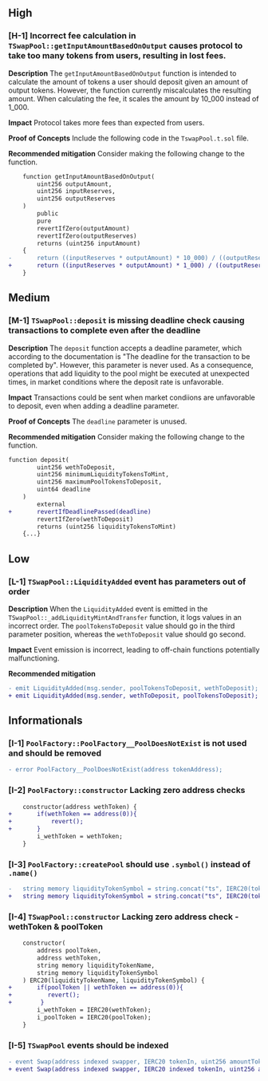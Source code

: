 ## High

### [H-1] Incorrect fee calculation in `TSwapPool::getInputAmountBasedOnOutput` causes protocol to take too many tokens from users, resulting in lost fees.

**Description** The `getInputAmountBasedOnOutput` function is intended to calculate the amount of tokens a user should deposit given an amount of output tokens. However, the function currently miscalculates the resulting amount. When calculating the fee, it scales the amount by 10_000 instead of 1_000.

**Impact** Protocol takes more fees than expected from users.

**Proof of Concepts** Include the following code in the `TswapPool.t.sol` file.

**Recommended mitigation** Consider making the following change to the function.

``` diff
    function getInputAmountBasedOnOutput(
        uint256 outputAmount,
        uint256 inputReserves,
        uint256 outputReserves
    )
        public
        pure
        revertIfZero(outputAmount)
        revertIfZero(outputReserves)
        returns (uint256 inputAmount)
    {
-       return ((inputReserves * outputAmount) * 10_000) / ((outputReserves - outputAmount) * 997);
+       return ((inputReserves * outputAmount) * 1_000) / ((outputReserves - outputAmount) * 997);
    }
```


## Medium

### [M-1] `TSwapPool::deposit` is missing deadline check causing transactions to complete even after the deadline

**Description** The `deposit` function accepts a deadline parameter, which according to the documentation is "The deadline for the transaction to be completed by".
However, this parameter is never used. As a consequence, operations that add liquidity to the pool might be executed at unexpected times, in market conditions where the deposit rate is unfavorable.

**Impact** Transactions could be sent when market condiions are unfavorable to deposit, even when adding a deadline parameter.

**Proof of Concepts** The `deadline` parameter is unused.

**Recommended mitigation** Consider making the following change to the function.

```diff
function deposit(
        uint256 wethToDeposit,
        uint256 minimumLiquidityTokensToMint,
        uint256 maximumPoolTokensToDeposit,
        uint64 deadline
    )
        external
+       revertIfDeadlinePassed(deadline)
        revertIfZero(wethToDeposit)
        returns (uint256 liquidityTokensToMint)
    {...}
```

## Low

### [L-1] `TSwapPool::LiquidityAdded` event has parameters out of order

**Description** When the `LiquidityAdded` event is emitted in the `TSwapPool::_addLiquidityMintAndTransfer` function, it logs values in an incorrect order. The `poolTokensToDeposit`
value should go in the third parameter position, whereas the `wethToDeposit` value should go second.

**Impact** Event emission is incorrect, leading to off-chain functions potentially malfunctioning.

**Recommended mitigation**

```diff
- emit LiquidityAdded(msg.sender, poolTokensToDeposit, wethToDeposit);
+ emit LiquidityAdded(msg.sender, wethToDeposit, poolTokensToDeposit);
```

## Informationals

### [I-1] `PoolFactory::PoolFactory__PoolDoesNotExist` is not used and should be removed

```diff
- error PoolFactory__PoolDoesNotExist(address tokenAddress);
```

### [I-2] `PoolFactory::constructor` Lacking zero address checks

```diff
    constructor(address wethToken) {
+       if(wethToken == address(0)){
+           revert();
+       }
        i_wethToken = wethToken;
    }
```

### [I-3] `PoolFactory::createPool` should use `.symbol()` instead of `.name()`

```diff
-   string memory liquidityTokenSymbol = string.concat("ts", IERC20(tokenAddress).name());
+   string memory liquidityTokenSymbol = string.concat("ts", IERC20(tokenAddress).symbol());
```

### [I-4] `TSwapPool::constructor` Lacking zero address check - wethToken & poolToken

```diff
    constructor(
        address poolToken,
        address wethToken,
        string memory liquidityTokenName,
        string memory liquidityTokenSymbol
    ) ERC20(liquidityTokenName, liquidityTokenSymbol) {
+       if(poolToken || wethToken == address(0)){
+          revert();
+        }
        i_wethToken = IERC20(wethToken);
        i_poolToken = IERC20(poolToken);
    }
```

### [I-5] `TSwapPool` events should be indexed

```diff
- event Swap(address indexed swapper, IERC20 tokenIn, uint256 amountTokenIn, IERC20 tokenOut, uint256 amountTokenOut);
+ event Swap(address indexed swapper, IERC20 indexed tokenIn, uint256 amountTokenIn, IERC20 indexed tokenOut, uint256 amountTokenOut);
```
